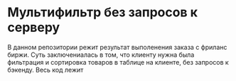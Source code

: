 # Мультифильтр без запросов к серверу

В данном репозитории режит результат выполенения заказа с фриланс биржи. Суть заключениалась в том, что клиенту нужна была фильтрация и сортировка товаров в таблице на клиенте, без запросов к бэкенду. Весь код лежит 
